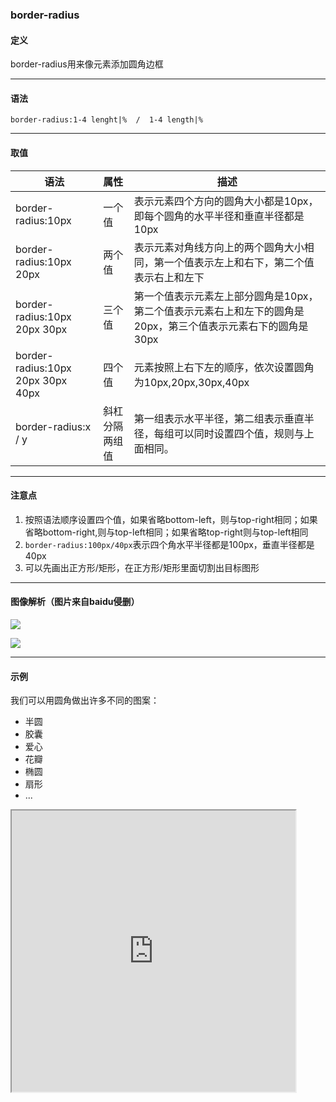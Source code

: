 ### border-radius

#### 定义
border-radius用来像元素添加圆角边框

---

#### 语法
`border-radius:1-4 lenght|%  /  1-4 length|%`

---

#### 取值
语法 | 属性 |描述 
--- |:--|---
border-radius:10px|一个值|表示元素四个方向的圆角大小都是10px，即每个圆角的水平半径和垂直半径都是10px
border-radius:10px 20px|两个值|表示元素对角线方向上的两个圆角大小相同，第一个值表示左上和右下，第二个值表示右上和左下
border-radius:10px 20px 30px |三个值|第一个值表示元素左上部分圆角是10px，第二个值表示元素右上和左下的圆角是20px，第三个值表示元素右下的圆角是30px
border-radius:10px 20px 30px 40px|四个值|元素按照上右下左的顺序，依次设置圆角为10px,20px,30px,40px
border-radius:x / y|斜杠分隔两组值|第一组表示水平半径，第二组表示垂直半径，每组可以同时设置四个值，规则与上面相同。

---

#### 注意点
1. 按照语法顺序设置四个值，如果省略bottom-left，则与top-right相同；如果省略bottom-right,则与top-left相同；如果省略top-right则与top-left相同
2. `border-radius:100px/40px`表示四个角水平半径都是100px，垂直半径都是40px
3. 可以先画出正方形/矩形，在正方形/矩形里面切割出目标图形

---

#### 图像解析（图片来自baidu侵删）
![](https://oscimg.oschina.net/oscnet/up-fc1e4f3309a209085fb90b16a96d8609db9.png)

![](https://oscimg.oschina.net/oscnet/up-0ccb6b01630184d84b0f988bf085c845f2b.png)

<!-- ![](https://oscimg.oschina.net/oscnet/up-1b88b8d4ea78a18145c68756ff84874f78b.png) -->

---

#### 示例
我们可以用圆角做出许多不同的图案：
+ 半圆
+ 胶囊
+ 爱心
+ 花瓣
+ 椭圆
+ 扇形
+ ...

<iframe width="90%" height="450" allowfullscreen="allowfullscreen" src="https://codepen.io/superwtt/embed/KKVLgyX?height=450&theme-id=default&default-tab=result"></iframe>


